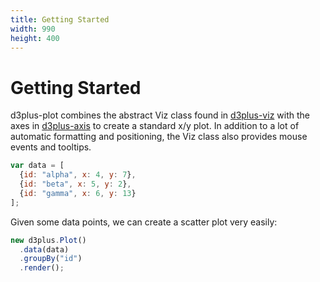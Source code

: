 ```yaml
---
title: Getting Started
width: 990
height: 400
---
```


# Getting Started

d3plus-plot combines the abstract Viz class found in [d3plus-viz](https://github.com/d3plus/d3plus-viz) with the axes in [d3plus-axis](https://github.com/d3plus/d3plus-axis) to create a standard x/y plot. In addition to a lot of automatic formatting and positioning, the Viz class also provides mouse events and tooltips.

```js
var data = [
  {id: "alpha", x: 4, y: 7},
  {id: "beta", x: 5, y: 2},
  {id: "gamma", x: 6, y: 13}
];
```

Given some data points, we can create a scatter plot very easily:

```js
new d3plus.Plot()
  .data(data)
  .groupBy("id")
  .render();
```
